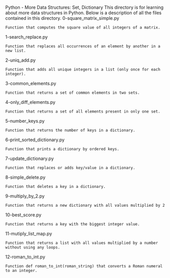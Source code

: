 Python - More Data Structures: Set, Dictionary
This directory is for learning about more data structures in Python. Below is a description of all the files contained in this directory.
0-square_matrix_simple.py

    Function that computes the square value of all integers of a matrix.

1-search_replace.py

    Function that replaces all occurrences of an element by another in a new list.

2-uniq_add.py

    Function that adds all unique integers in a list (only once for each integer).

3-common_elements.py

    Function that returns a set of common elements in two sets.

4-only_diff_elements.py

    Function that returns a set of all elements present in only one set.

5-number_keys.py

    Function that returns the number of keys in a dictionary.

6-print_sorted_dictionary.py

    Function that prints a dictionary by ordered keys.

7-update_dictionary.py

    Function that replaces or adds key/value in a dictionary.

8-simple_delete.py

    Function that deletes a key in a dictionary.

9-multiply_by_2.py

    Function that returns a new dictionary with all values multiplied by 2

10-best_score.py

    Function that returns a key with the biggest integer value.

11-mutiply_list_map.py

    Function that returns a list with all values multiplied by a number without using any loops.

12-roman_to_int.py

    Function def roman_to_int(roman_string) that converts a Roman numeral to an integer.
